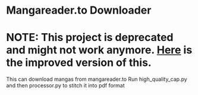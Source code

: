 # Mangareader.to Downloader
# NOTE: This project is deprecated and might not work anymore. [Here](https://github.com/1s0n/Mangareader-Downloader-v2) is the improved version of this.
This can download mangas from mangareader.to
Run high_quality_cap.py and then processor.py to stitch it into pdf format


